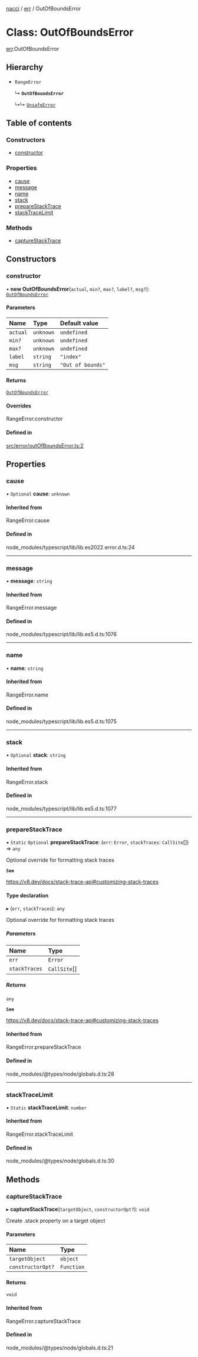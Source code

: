 [nacci](../README.md) / [err](../modules/err.md) / OutOfBoundsError

# Class: OutOfBoundsError

[err](../modules/err.md).OutOfBoundsError

## Hierarchy

- `RangeError`

  ↳ **`OutOfBoundsError`**

  ↳↳ [`UnsafeError`](err.UnsafeError.md)

## Table of contents

### Constructors

- [constructor](err.OutOfBoundsError.md#constructor)

### Properties

- [cause](err.OutOfBoundsError.md#cause)
- [message](err.OutOfBoundsError.md#message)
- [name](err.OutOfBoundsError.md#name)
- [stack](err.OutOfBoundsError.md#stack)
- [prepareStackTrace](err.OutOfBoundsError.md#preparestacktrace)
- [stackTraceLimit](err.OutOfBoundsError.md#stacktracelimit)

### Methods

- [captureStackTrace](err.OutOfBoundsError.md#capturestacktrace)

## Constructors

### constructor

• **new OutOfBoundsError**(`actual`, `min?`, `max?`, `label?`, `msg?`): [`OutOfBoundsError`](err.OutOfBoundsError.md)

#### Parameters

| Name | Type | Default value |
| :------ | :------ | :------ |
| `actual` | `unknown` | `undefined` |
| `min?` | `unknown` | `undefined` |
| `max?` | `unknown` | `undefined` |
| `label` | `string` | `"index"` |
| `msg` | `string` | `"Out of bounds"` |

#### Returns

[`OutOfBoundsError`](err.OutOfBoundsError.md)

#### Overrides

RangeError.constructor

#### Defined in

[src/error/outOfBoundsError.ts:2](https://github.com/havelessbemore/nacci/blob/ae7cafb/src/error/outOfBoundsError.ts#L2)

## Properties

### cause

• `Optional` **cause**: `unknown`

#### Inherited from

RangeError.cause

#### Defined in

node_modules/typescript/lib/lib.es2022.error.d.ts:24

___

### message

• **message**: `string`

#### Inherited from

RangeError.message

#### Defined in

node_modules/typescript/lib/lib.es5.d.ts:1076

___

### name

• **name**: `string`

#### Inherited from

RangeError.name

#### Defined in

node_modules/typescript/lib/lib.es5.d.ts:1075

___

### stack

• `Optional` **stack**: `string`

#### Inherited from

RangeError.stack

#### Defined in

node_modules/typescript/lib/lib.es5.d.ts:1077

___

### prepareStackTrace

▪ `Static` `Optional` **prepareStackTrace**: (`err`: `Error`, `stackTraces`: `CallSite`[]) => `any`

Optional override for formatting stack traces

**`See`**

https://v8.dev/docs/stack-trace-api#customizing-stack-traces

#### Type declaration

▸ (`err`, `stackTraces`): `any`

Optional override for formatting stack traces

##### Parameters

| Name | Type |
| :------ | :------ |
| `err` | `Error` |
| `stackTraces` | `CallSite`[] |

##### Returns

`any`

**`See`**

https://v8.dev/docs/stack-trace-api#customizing-stack-traces

#### Inherited from

RangeError.prepareStackTrace

#### Defined in

node_modules/@types/node/globals.d.ts:28

___

### stackTraceLimit

▪ `Static` **stackTraceLimit**: `number`

#### Inherited from

RangeError.stackTraceLimit

#### Defined in

node_modules/@types/node/globals.d.ts:30

## Methods

### captureStackTrace

▸ **captureStackTrace**(`targetObject`, `constructorOpt?`): `void`

Create .stack property on a target object

#### Parameters

| Name | Type |
| :------ | :------ |
| `targetObject` | `object` |
| `constructorOpt?` | `Function` |

#### Returns

`void`

#### Inherited from

RangeError.captureStackTrace

#### Defined in

node_modules/@types/node/globals.d.ts:21
